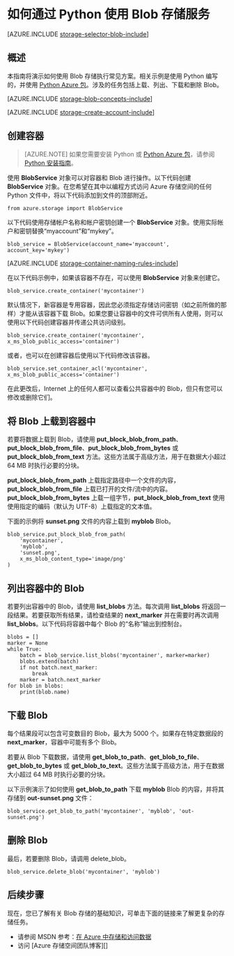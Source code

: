 <properties
	pageTitle="如何通过 Python 使用 Azure Blob 存储 | Windows Azure"
	description="了解如何通过 Python 使用 Azure Blob 服务上载、列出、下载和删除 Blob。"
	services="storage"
	documentationCenter="python"
	authors="huguesv"
	manager="wpickett"
	editor=""/>

<tags
	ms.service="storage"
	ms.date="05/11/2015"
	wacn.date="09/18/2015"/>

# 如何通过 Python 使用 Blob 存储服务

[AZURE.INCLUDE [storage-selector-blob-include](../includes/storage-selector-blob-include.md)]

## 概述

本指南将演示如何使用 Blob 存储执行常见方案。相关示例是使用 Python 编写的，并使用 [Python Azure 包][]。涉及的任务包括上载、列出、下载和删除 Blob。

[AZURE.INCLUDE [storage-blob-concepts-include](../includes/storage-blob-concepts-include.md)]

[AZURE.INCLUDE [storage-create-account-include](../includes/storage-create-account-include.md)]

## 创建容器

> [AZURE.NOTE] 如果您需要安装 Python 或 [Python Azure 包][]，请参阅 [Python 安装指南](/documentation/articles/python-how-to-install)。

使用 **BlobService** 对象可以对容器和 Blob 进行操作。以下代码创建 **BlobService** 对象。在您希望在其中以编程方式访问 Azure 存储空间的任何 Python 文件中，将以下代码添加到文件的顶部附近。

	from azure.storage import BlobService

以下代码使用存储帐户名称和帐户密钥创建一个 **BlobService** 对象。使用实际帐户和密钥替换“myaccount”和“mykey”。

	blob_service = BlobService(account_name='myaccount', account_key='mykey')

[AZURE.INCLUDE [storage-container-naming-rules-include](../includes/storage-container-naming-rules-include.md)]

在以下代码示例中，如果该容器不存在，可以使用 **BlobService** 对象来创建它。

	blob_service.create_container('mycontainer')

默认情况下，新容器是专用容器，因此您必须指定存储访问密钥（如之前所做的那样）才能从该容器下载 Blob。如果您要让容器中的文件可供所有人使用，则可以使用以下代码创建容器并传递公共访问级别。

	blob_service.create_container('mycontainer', x_ms_blob_public_access='container') 

或者，也可以在创建容器后使用以下代码修改该容器。

	blob_service.set_container_acl('mycontainer', x_ms_blob_public_access='container')

在此更改后，Internet 上的任何人都可以查看公共容器中的 Blob，但只有您可以修改或删除它们。

## 将 Blob 上载到容器中

若要将数据上载到 Blob，请使用 **put\_block\_blob\_from\_path**、**put\_block\_blob\_from\_file**、**put\_block\_blob\_from\_bytes** 或 **put\_block\_blob\_from\_text** 方法。这些方法属于高级方法，用于在数据大小超过 64 MB 时执行必要的分块。

**put\_block\_blob\_from\_path** 上载指定路径中一个文件的内容，**put\_block\_blob\_from\_file** 上载已打开的文件/流中的内容。**put\_block\_blob\_from\_bytes** 上载一组字节，**put\_block\_blob\_from\_text** 使用使用指定的编码（默认为 UTF-8）上载指定的文本值。

下面的示例将 **sunset.png** 文件的内容上载到 **myblob** Blob。

	blob_service.put_block_blob_from_path(
        'mycontainer',
        'myblob',
        'sunset.png',
        x_ms_blob_content_type='image/png'
    )

## 列出容器中的 Blob

若要列出容器中的 Blob，请使用 **list\_blobs** 方法。每次调用 **list\_blobs** 将返回一段结果。若要获取所有结果，请检查结果的 **next\_marker** 并在需要时再次调用 **list\_blobs**。以下代码将容器中每个 Blob 的“名称”输出到控制台。

	blobs = []
	marker = None
	while True:
		batch = blob_service.list_blobs('mycontainer', marker=marker)
		blobs.extend(batch)
		if not batch.next_marker:
			break
		marker = batch.next_marker
	for blob in blobs:
		print(blob.name)

## 下载 Blob

每个结果段可以包含可变数目的 Blob，最大为 5000 个。如果存在特定数据段的 **next\_marker**，容器中可能有多个 Blob。

若要从 Blob 下载数据，请使用 **get\_blob\_to\_path**、**get\_blob\_to\_file**、**get\_blob\_to\_bytes** 或 **get\_blob\_to\_text**。这些方法属于高级方法，用于在数据大小超过 64 MB 时执行必要的分块。

以下示例演示了如何使用 **get\_blob\_to\_path** 下载 **myblob** Blob 的内容，并将其存储到 **out-sunset.png** 文件：

	blob_service.get_blob_to_path('mycontainer', 'myblob', 'out-sunset.png')

## 删除 Blob

最后，若要删除 Blob，请调用 delete_blob。

	blob_service.delete_blob('mycontainer', 'myblob') 

## 后续步骤

现在，您已了解有关 Blob 存储的基础知识，可单击下面的链接来了解更复杂的存储任务。

-   请参阅 MSDN 参考：[在 Azure 中存储和访问数据][]
-   访问 [Azure 存储空间团队博客][]

  [在 Azure 中存储和访问数据]: http://msdn.microsoft.com/zh-cn/library/azure/gg433040.aspx
  [Azure 存储团队博客]: http://blogs.msdn.com/b/windowsazurestorage/
[Python Azure 包]: https://pypi.python.org/pypi/azure
<!---HONumber=70-->
  
   
